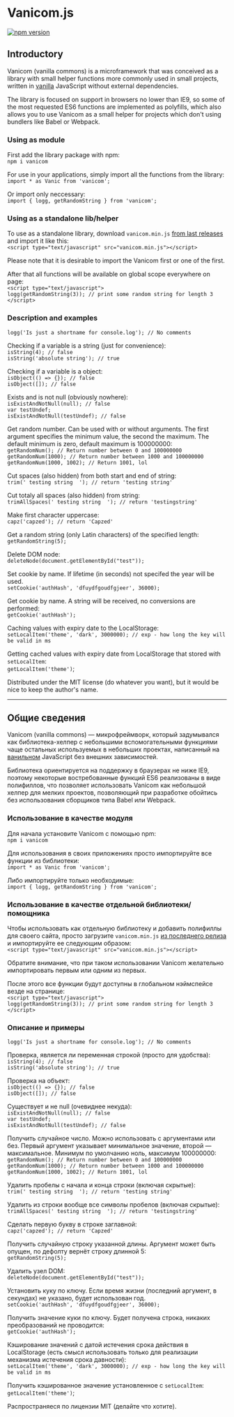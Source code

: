 # Vanicom.js
[![npm version](https://img.shields.io/npm/v/vanicom?color=%23047dec)](https://www.npmjs.org/package/vanicom)


## Introductory

Vanicom (vanilla commons) is a microframework that was conceived as a library
with small helper functions more commonly used in small projects, written in
[vanilla](http://vanilla-js.com/) JavaScript without external dependencies.

The library is focused on support in browsers no lower than IE9, so some of the
most requested ES6 functions are implemented as polyfills, which also
allows you to use Vanicom as a small helper for projects which don't using bundlers
like Babel or Webpack.

### Using as module
First add the library package with npm: \
`npm i vanicom`

For use in your applications, simply import all the functions from the library: \
`import * as Vanic from 'vanicom';`

Or import only neccessary: \
`import { logg, getRandomString } from 'vanicom';`

### Using as a standalone lib/helper
To use as a standalone library, download `vanicom.min.js`
[from last releases](https://github.com/Psychosynthesis/Vanicom/releases) and import it like this: \
 `<script type="text/javascript" src="vanicom.min.js"></script>`

Please note that it is desirable to import the Vanicom first or one of the first.

After that all functions will be available on global scope everywhere on page: \
`<script type="text/javascript">` \
`logg(getRandomString(3)); // print some random string for length 3` \
`</script>`

### Description and examples
`logg('Is just a shortname for console.log'); // No comments`

Checking if a variable is a string (just for convenience): \
`isString(4); // false` \
`isString('absolute string'); // true`

Checking if a variable is a object: \
`isObject(() => {}); // false` \
`isObject([]); // false`

Exists and is not null (obviously nowhere): \
`isExistAndNotNull(null); // false` \
`var testUndef;` \
`isExistAndNotNull(testUndef); // false`

Get random number. Can be used with or without arguments.
The first argument specifies the minimum value, the second the maximum.
The default minimum is zero, default maximum is 100000000: \
`getRandomNum(); // Return number between 0 and 100000000 ` \
`getRandomNum(1000); // Return number between 1000 and 100000000 ` \
`getRandomNum(1000, 1002); // Return 1001, lol `

Cut spaces (also hidden) from both start and end of string: \
`trim(' testing string  '); // return 'testing string' `

Cut totaly all spaces (also hidden) from string: \
`trimAllSpaces(' testing string  '); // return 'testingstring' `

Make first character uppercase: \
`capz('capzed'); // return 'Capzed' `

Get a random string (only Latin characters) of the specified length: \
`getRandomString(5);`

Delete DOM node: \
`deleteNode(document.getElementById("test"));`

Set cookie by name. If lifetime (in seconds) not specifed the year will be used. \
`setCookie('authHash', 'dfuydfgoudfgjeer', 36000);`

Get cookie by name. A string will be received, no conversions are performed: \
`getCookie('authHash');`

Caching values with expiry date to the LocalStorage: \
`setLocalItem('theme', 'dark', 3000000); // exp - how long the key will be valid in ms`

Getting cached values with expiry date from LocalStorage that stored with `setLocalItem`: \
`getLocalItem('theme')`;


Distributed under the MIT license (do whatever you want), but it would be nice to keep the author's name.

-----------------------------------------------------------------------------------

## Общие сведения

Vanicom (vanilla commons) — микрофреймворк, который задумывался как библиотека-хелпер
с небольшими вспомогательными функциями чаще остальных используемых в небольших проектах,
написанный на [ванильном](http://vanilla-js.com/) JavaScript без внешних зависимостей.

Библиотека ориентируется на поддержку в браузерах не ниже IE9, поэтому некоторые
востребованные функций ES6 реализованы в виде полифиллов, что позволяет использовать
Vanicom как небольшой хелпер для мелких проектов, позволяющий при разработке обойтись без
использования сборщиков типа Babel или Webpack.

### Использование в качестве модуля
Для начала установите Vanicom с помощью npm: \
`npm i vanicom`

Для использования в своих приложениях просто импортируйте все функции из библиотеки: \
`import * as Vanic from 'vanicom';`

Либо импортируйте только необходимые: \
`import { logg, getRandomString } from 'vanicom';`

### Использование в качестве отдельной библиотеки/помощника
Чтобы использовать как отдельную библиотеку и добавить полифиллы для своего сайта, просто загрузите `vanicom.min.js`
[из последнего релиза](https://github.com/Psychosynthesis/Vanicom/releases) и импортируйте ее следующим образом: \
  `<script type="text/javascript" src="vanicom.min.js"></script>`

Обратите внимание, что при таком использовании Vanicom желательно импортировать первым или одним из первых.

После этого все функции будут доступны в глобальном нэймспейсе везде на странице: \
  `<script type="text/javascript">` \
  `logg(getRandomString(3)); // print some random string for length 3` \
  `</script>`

### Описание и примеры
`logg('Is just a shortname for console.log'); // No comments`

Проверка, является ли переменная строкой (просто для удобства): \
`isString(4); // false` \
`isString('absolute string'); // true`

Проверка на объект: \
`isObject(() => {}); // false` \
`isObject([]); // false`

Существует и не null (очевиднее некуда): \
`isExistAndNotNull(null); // false` \
`var testUndef;` \
`isExistAndNotNull(testUndef); // false`

Получить случайное число. Можно использовать с аргументами или без.
Первый аргумент указывает минимальное значение, второй — максимальное.
Минимум по умолчанию ноль, максимум 100000000: \
`getRandomNum(); // Return number between 0 and 100000000 ` \
`getRandomNum(1000); // Return number between 1000 and 100000000 ` \
`getRandomNum(1000, 1002); // Return 1001, lol `

Удалить пробелы с начала и конца строки (включая скрытые): \
`trim(' testing string  '); // return 'testing string' `

Удалить из строки вообще все символы пробелов (включая скрытые): \
`trimAllSpaces(' testing string  '); // return 'testingstring' `

Сделать первую букву в строке заглавной: \
`capz('capzed'); // return 'Capzed' `

Получить случайную строку указанной длины. Аргумент может быть опущен, по дефолту вернёт строку длинной 5: \
`getRandomString(5);`

Удалить узел DOM: \
`deleteNode(document.getElementById("test"));`

Установить куку по ключу. Если время жизни (последний аргумент, в секундах) не указано, будет использован год. \
`setCookie('authHash', 'dfuydfgoudfgjeer', 36000);`

Получить значение куки по ключу. Будет получена строка, никаких преобразований не проводится: \
`getCookie('authHash');`

Кэширование значений с датой истечения срока действия в LocalStorage (есть смысл использовать только для реализации механизма истечения срока давности): \
`setLocalItem('theme', 'dark', 3000000); // exp - how long the key will be valid in ms`

Получить кэшированное значение установленное с `setLocalItem`: \
`getLocalItem('theme')`;

Распространяеся по лицензии MIT (делайте что хотите).
